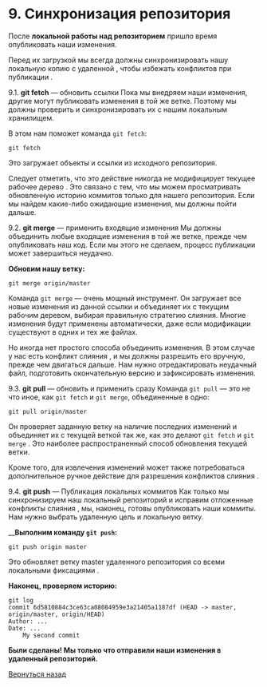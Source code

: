 # 9. Синхронизация репозитория

После **локальной работы над репозиторием** пришло время опубликовать наши изменения.

Перед их загрузкой мы всегда должны синхронизировать нашу локальную копию с удаленной , чтобы избежать конфликтов при публикации .

9.1. **git fetch** — обновить ссылки
Пока мы внедряем наши изменения, другие могут публиковать изменения в той же ветке. Поэтому мы должны проверить и синхронизировать их с нашим локальным хранилищем.

В этом нам поможет команда ```git fetch```:
```
git fetch
```
Это загружает объекты и ссылки из исходного репозитория.

Следует отметить, что это действие никогда не модифицирует текущее рабочее дерево . Это связано с тем, что мы можем просматривать обновленную историю коммитов только для нашего репозитория. Если мы найдем какие-либо ожидающие изменения, мы должны пойти дальше.

9.2. **git merge** — применить входящие изменения
Мы должны объединить любые входящие изменения в той же ветке, прежде чем опубликовать наш код. Если мы этого не сделаем, процесс публикации может завершиться неудачно.

__Обновим нашу ветку:__
```
git merge origin/master
```
Команда `git merge` — очень мощный инструмент. Он загружает все новые изменения из данной ссылки и объединяет их с текущим рабочим деревом, выбирая правильную стратегию слияния. Многие изменения будут применены автоматически, даже если модификации существуют в одних и тех же файлах.

Но иногда нет простого способа объединить изменения. В этом случае у нас есть конфликт слияния , и мы должны разрешить его вручную, прежде чем двигаться дальше. Нам нужно отредактировать неудачный файл, подготовить окончательную версию и зафиксировать изменения.

9.3. **git pull** — обновить и применить сразу
Команда `git pull` — это не что иное, как `git fetch` и `git merge`, объединенные в одно:
```
git pull origin/master
```
Он проверяет заданную ветку на наличие последних изменений и объединяет их с текущей веткой так же, как это делают `git fetch` и `git merge` . Это наиболее распространенный способ обновления текущей ветки.

Кроме того, для извлечения изменений может также потребоваться дополнительное ручное действие для разрешения конфликтов слияния .

9.4. **git push** — Публикация локальных коммитов
Как только мы синхронизируем наш локальный репозиторий и исправим отложенные конфликты слияния , мы, наконец, готовы опубликовать наши коммиты. Нам нужно выбрать удаленную цель и локальную ветку.

____Выполним команду `git push`:__
```
git push origin master
```
Это обновляет ветку master удаленного репозитория со всеми локальными фиксациями .

__Наконец, проверяем историю:__
```
git log
commit 6d5810884c3ce63ca08084959e3a21405a1187df (HEAD -> master, origin/master, origin/HEAD)
Author: ...
Date: ...
    My second commit
```
__Были сделаны! Мы только что отправили наши изменения в удаленный репозиторий.__

[Вернуться назад](../readme.md)